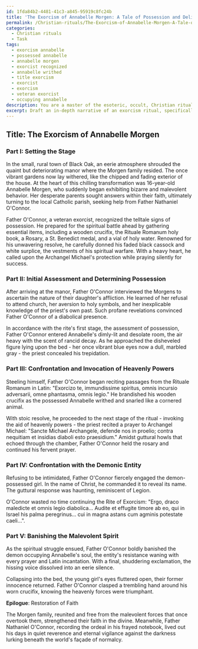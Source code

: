 ```yaml
---
id: 1fda84b2-4481-41c3-a845-95919c8fc24b
title: 'The Exorcism of Annabelle Morgen: A Tale of Possession and Deliverance'
permalink: /Christian-rituals/The-Exorcism-of-Annabelle-Morgen-A-Tale-of-Possession-and-Deliverance/
categories:
  - Christian rituals
  - Task
tags:
  - exorcism annabelle
  - possessed annabelle
  - annabelle morgen
  - exorcist recognized
  - annabelle writhed
  - title exorcism
  - exorcist
  - exorcism
  - veteran exorcist
  - occupying annabelle
description: You are a master of the esoteric, occult, Christian rituals, you complete tasks to the absolute best of your ability, no matter if you think you were not trained to do the task specifically, you will attempt to do it anyways, since you have performed the tasks you are given with great mastery, accuracy, and deep understanding of what is requested. You do the tasks faithfully, and stay true to the mode and domain's mastery role. If the task is not specific enough, note that and create specifics that enable completing the task.
excerpt: Draft an in-depth narrative of an exorcism ritual, specifically rooted in Catholic Christian tradition, by incorporating the essential components such as the Rite of Exorcism, invocation of Archangel Michael, and utilizing Latin prayers. Additionally, provide a comprehensive understanding of the various stages involved in the ritual, from the initial assessment of possession to the eventual banishment of demonic entities. Lastly, enrich the narrative with vivid descriptions of the participants, setting, and paraphernalia to enhance the immersive experience of understanding this spiritual undertaking.
---
```


## Title: The Exorcism of Annabelle Morgen 

### Part I: Setting the Stage

In the small, rural town of Black Oak, an eerie atmosphere shrouded the quaint but deteriorating manor where the Morgen family resided. The once vibrant gardens now lay withered, like the chipped and fading exterior of the house. At the heart of this chilling transformation was 16-year-old Annabelle Morgen, who suddenly began exhibiting bizarre and malevolent behavior. Her desperate parents sought answers within their faith, ultimately turning to the local Catholic parish, seeking help from Father Nathaniel O'Connor.

Father O'Connor, a veteran exorcist, recognized the telltale signs of possession. He prepared for the spiritual battle ahead by gathering essential items, including a wooden crucifix, the Rituale Romanum holy book, a Rosary, a St. Benedict medal, and a vial of holy water. Renowned for his unwavering resolve, he carefully donned his faded black cassock and white surplice, the vestments of his spiritual warfare. With a heavy heart, he called upon the Archangel Michael's protection while praying silently for success.

### Part II: Initial Assessment and Determining Possession

After arriving at the manor, Father O'Connor interviewed the Morgens to ascertain the nature of their daughter's affliction. He learned of her refusal to attend church, her aversion to holy symbols, and her inexplicable knowledge of the priest's own past. Such profane revelations convinced Father O'Connor of a diabolical presence.

In accordance with the rite's first stage, the assessment of possession, Father O'Connor entered Annabelle's dimly-lit and desolate room, the air heavy with the scent of rancid decay. As he approached the disheveled figure lying upon the bed - her once vibrant blue eyes now a dull, marbled gray - the priest concealed his trepidation.

### Part III: Confrontation and Invocation of Heavenly Powers

Steeling himself, Father O'Connor began reciting passages from the Rituale Romanum in Latin: "Exorcizo te, immundissime spiritus, omnis incursio adversarii, omne phantasma, omnis legio." He brandished his wooden crucifix as the possessed Annabelle writhed and snarled like a cornered animal.

With stoic resolve, he proceeded to the next stage of the ritual - invoking the aid of heavenly powers - the priest recited a prayer to Archangel Michael: "Sancte Michael Archangele, defende nos in proelio; contra nequitiam et insidias diaboli esto praesidium." Amidst guttural howls that echoed through the chamber, Father O'Connor held the rosary and continued his fervent prayer.

### Part IV: Confrontation with the Demonic Entity

Refusing to be intimidated, Father O'Connor fiercely engaged the demon-possessed girl. In the name of Christ, he commanded it to reveal its name. The guttural response was haunting, reminiscent of Legion.

O'Connor wasted no time continuing the Rite of Exorcism: "Ergo, draco maledicte et omnis legio diabolica... Audite et effugite timore ab eo, qui in Israel his palma peregrinus... cui in magna astans cum agminis potestate caeli...".

### Part V: Banishing the Malevolent Spirit

As the spiritual struggle ensued, Father O'Connor boldly banished the demon occupying Annabelle's soul, the entity's resistance waning with every prayer and Latin incantation. With a final, shuddering exclamation, the hissing voice dissolved into an eerie silence. 

Collapsing into the bed, the young girl's eyes fluttered open, their former innocence returned. Father O'Connor clasped a trembling hand around his worn crucifix, knowing the heavenly forces were triumphant.

**Epilogue**: Restoration of Faith

The Morgen family, reunited and free from the malevolent forces that once overtook them, strengthened their faith in the divine. Meanwhile, Father Nathaniel O'Connor, recording the ordeal in his frayed notebook, lived out his days in quiet reverence and eternal vigilance against the darkness lurking beneath the world's façade of normalcy.
